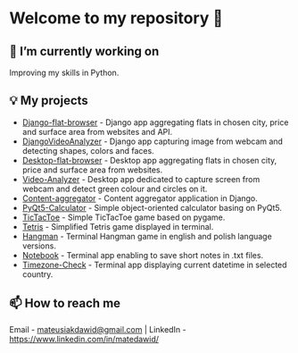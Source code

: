 # Welcome to my repository 👋

## 🔭 I’m currently working on
Improving my skills in Python.

## 💡 My projects
* [Django-flat-browser](https://github.com/MateDawid/Django-flat-browser) - Django app aggregating flats in chosen city, price and surface area from websites and API.
* [DjangoVideoAnalyzer](https://github.com/MateDawid/DjangoVideoAnalyzer) - Django app capturing image from webcam and detecting shapes, colors and faces.
* [Desktop-flat-browser](https://github.com/MateDawid/Desktop-flat-browser) - Desktop app aggregating flats in chosen city, price and surface area from websites.
* [Video-Analyzer](https://github.com/MateDawid/Video-Analyzer) - Desktop app dedicated to capture screen from webcam and detect green colour and circles on it.
* [Content-aggregator](https://github.com/MateDawid/Content-aggregator) - Content aggregator application in Django.
* [PyQt5-Calculator](https://github.com/MateDawid/PyQt5-Calculator) - Simple object-oriented calculator basing on PyQt5.
* [TicTacToe](https://github.com/MateDawid/TicTacToe) - Simple TicTacToe game based on pygame.
* [Tetris](https://github.com/MateDawid/Tetris) - Simplified Tetris game displayed in terminal.
* [Hangman](https://github.com/MateDawid/Hangman) - Terminal Hangman game in english and polish language versions.
* [Notebook](https://github.com/MateDawid/Notebook) - Terminal app enabling to save short notes in .txt files.
* [Timezone-Check](https://github.com/MateDawid/Timezone-Check) - Terminal app displaying current datetime in selected country.

## 📫 How to reach me 
Email - mateusiakdawid@gmail.com | LinkedIn - https://www.linkedin.com/in/matedawid/
